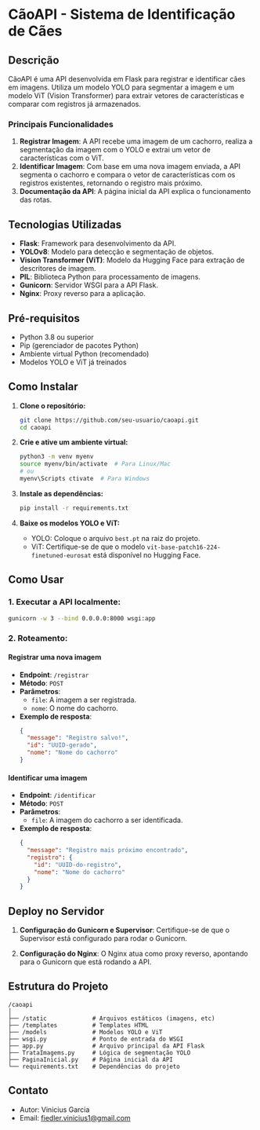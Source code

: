 
# CãoAPI - Sistema de Identificação de Cães

## Descrição

CãoAPI é uma API desenvolvida em Flask para registrar e identificar cães em imagens. Utiliza um modelo YOLO para segmentar a imagem e um modelo ViT (Vision Transformer) para extrair vetores de características e comparar com registros já armazenados.

### Principais Funcionalidades

1. **Registrar Imagem**: A API recebe uma imagem de um cachorro, realiza a segmentação da imagem com o YOLO e extrai um vetor de características com o ViT.
2. **Identificar Imagem**: Com base em uma nova imagem enviada, a API segmenta o cachorro e compara o vetor de características com os registros existentes, retornando o registro mais próximo.
3. **Documentação da API**: A página inicial da API explica o funcionamento das rotas.

## Tecnologias Utilizadas

- **Flask**: Framework para desenvolvimento da API.
- **YOLOv8**: Modelo para detecção e segmentação de objetos.
- **Vision Transformer (ViT)**: Modelo da Hugging Face para extração de descritores de imagem.
- **PIL**: Biblioteca Python para processamento de imagens.
- **Gunicorn**: Servidor WSGI para a API Flask.
- **Nginx**: Proxy reverso para a aplicação.

## Pré-requisitos

- Python 3.8 ou superior
- Pip (gerenciador de pacotes Python)
- Ambiente virtual Python (recomendado)
- Modelos YOLO e ViT já treinados

## Como Instalar

1. **Clone o repositório:**
   ```bash
   git clone https://github.com/seu-usuario/caoapi.git
   cd caoapi
   ```

2. **Crie e ative um ambiente virtual:**
   ```bash
   python3 -m venv myenv
   source myenv/bin/activate  # Para Linux/Mac
   # ou
   myenv\Scripts ctivate  # Para Windows
   ```

3. **Instale as dependências:**
   ```bash
   pip install -r requirements.txt
   ```

4. **Baixe os modelos YOLO e ViT:**
   - YOLO: Coloque o arquivo `best.pt` na raiz do projeto.
   - ViT: Certifique-se de que o modelo `vit-base-patch16-224-finetuned-eurosat` está disponível no Hugging Face.

## Como Usar

### 1. Executar a API localmente:

```bash
gunicorn -w 3 --bind 0.0.0.0:8000 wsgi:app
```

### 2. Roteamento:

#### Registrar uma nova imagem
- **Endpoint**: `/registrar`
- **Método**: `POST`
- **Parâmetros**: 
  - `file`: A imagem a ser registrada.
  - `nome`: O nome do cachorro.
- **Exemplo de resposta**:
  ```json
  {
    "message": "Registro salvo!",
    "id": "UUID-gerado",
    "nome": "Nome do cachorro"
  }
  ```

#### Identificar uma imagem
- **Endpoint**: `/identificar`
- **Método**: `POST`
- **Parâmetros**:
  - `file`: A imagem do cachorro a ser identificada.
- **Exemplo de resposta**:
  ```json
  {
    "message": "Registro mais próximo encontrado",
    "registro": {
      "id": "UUID-do-registro",
      "nome": "Nome do cachorro"
    }
  }
  ```

## Deploy no Servidor

1. **Configuração do Gunicorn e Supervisor**:
   Certifique-se de que o Supervisor está configurado para rodar o Gunicorn.

2. **Configuração do Nginx**:
   O Nginx atua como proxy reverso, apontando para o Gunicorn que está rodando a API.

## Estrutura do Projeto

```
/caoapi
│
├── /static             # Arquivos estáticos (imagens, etc)
├── /templates          # Templates HTML
├── /models             # Modelos YOLO e ViT
├── wsgi.py             # Ponto de entrada do WSGI
├── app.py              # Arquivo principal da API Flask
├── TrataImagems.py     # Lógica de segmentação YOLO
├── PaginaInicial.py    # Página inicial da API
└── requirements.txt    # Dependências do projeto
```

## Contato

- Autor: Vinicius Garcia
- Email: fiedler.vinicius1@gmail.com
